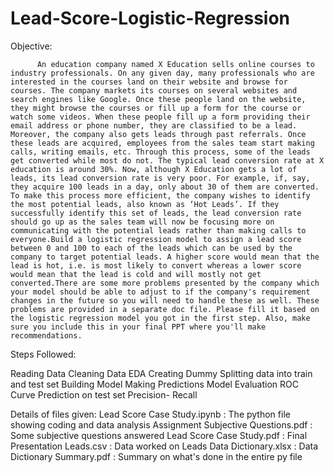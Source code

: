 # Lead-Score-Logistic-Regression

Objective:

          An education company named X Education sells online courses to industry professionals. On any given day, many professionals who are interested in the courses land on their website and browse for courses. The company markets its courses on several websites and search engines like Google. Once these people land on the website, they might browse the courses or fill up a form for the course or watch some videos. When these people fill up a form providing their email address or phone number, they are classified to be a lead. Moreover, the company also gets leads through past referrals. Once these leads are acquired, employees from the sales team start making calls, writing emails, etc. Through this process, some of the leads get converted while most do not. The typical lead conversion rate at X education is around 30%. Now, although X Education gets a lot of leads, its lead conversion rate is very poor. For example, if, say, they acquire 100 leads in a day, only about 30 of them are converted. To make this process more efficient, the company wishes to identify the most potential leads, also known as ‘Hot Leads’. If they successfully identify this set of leads, the lead conversion rate should go up as the sales team will now be focusing more on communicating with the potential leads rather than making calls to everyone.Build a logistic regression model to assign a lead score between 0 and 100 to each of the leads which can be used by the company to target potential leads. A higher score would mean that the lead is hot, i.e. is most likely to convert whereas a lower score would mean that the lead is cold and will mostly not get converted.There are some more problems presented by the company which your model should be able to adjust to if the company's requirement changes in the future so you will need to handle these as well. These problems are provided in a separate doc file. Please fill it based on the logistic regression model you got in the first step. Also, make sure you include this in your final PPT where you'll make recommendations.

Steps Followed:

Reading Data
Cleaning Data
EDA
Creating Dummy
Splitting data into train and test set
Building Model
Making Predictions
Model Evaluation
ROC Curve
Prediction on test set
Precision- Recall

Details of files given:
Lead Score Case Study.ipynb : The python file showing coding and data analysis
Assignment Subjective Questions.pdf : Some subjective questions answered
Lead Score Case Study.pdf : Final Presentation
Leads.csv : Data worked on
Leads Data Dictionary.xlsx : Data Dictionary
Summary.pdf : Summary on what's done in the entire py file
